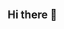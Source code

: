 ## Hi there 👋
<!--
**dusanmitrovic-dev/dusanmitrovic-dev** is a ✨ _special_ ✨ repository because its `README.md` (this file) appears on your GitHub profile.
Here are some ideas to get you started: 
- 🔭 I’m currently working on ...
- 🌱 I’m currently learning ...
- 👯 I’m looking to collaborate on ...
- 🤔 I’m looking for help with ...
- 💬 Ask me about ...
- 📫 How to reach me: ...
- 😄 Pronouns: ...
- ⚡ Fun fact: ...
-->









